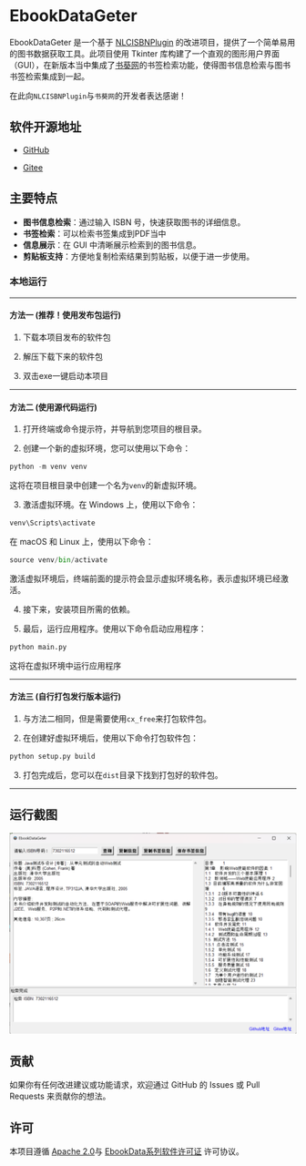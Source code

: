 # EbookDataGeter

EbookDataGeter 是一个基于 [NLCISBNPlugin](https://github.com/DoiiarX/NLCISBNPlugin) 的改进项目，提供了一个简单易用的图书数据获取工具。此项目使用 Tkinter 库构建了一个直观的图形用户界面（GUI），在新版本当中集成了[书葵网](https://www.shukui.net/)的书签检索功能，使得图书信息检索与图书书签检索集成到一起。
  
在此向`NLCISBNPlugin`与`书葵网`的开发者表达感谢！  

## 软件开源地址

- [GitHub](https://github.com/Hellohistory/EbookDataGeter)

- [Gitee](https://gitee.com/etojsyc/EbookDataGeter)
  
## 主要特点  
  
- **图书信息检索**：通过输入 ISBN 号，快速获取图书的详细信息。  
- **书签检索**：可以检索书签集成到PDF当中
- **信息展示**：在 GUI 中清晰展示检索到的图书信息。  
- **剪贴板支持**：方便地复制检索结果到剪贴板，以便于进一步使用。  


### 本地运行

---

#### 方法一 (推荐！使用发布包运行)

1. 下载本项目发布的软件包

2. 解压下载下来的软件包

3. 双击exe一键启动本项目

---

#### 方法二 (使用源代码运行)


1. 打开终端或命令提示符，并导航到您项目的根目录。

2. 创建一个新的虚拟环境，您可以使用以下命令：

```python
python -m venv venv
```

这将在项目根目录中创建一个名为`venv`的新虚拟环境。

3. 激活虚拟环境。在 Windows 上，使用以下命令：

```python
venv\Scripts\activate
```

在 macOS 和 Linux 上，使用以下命令：

```python
source venv/bin/activate
```

激活虚拟环境后，终端前面的提示符会显示虚拟环境名称，表示虚拟环境已经激活。

4. 接下来，安装项目所需的依赖。

5. 最后，运行应用程序。使用以下命令启动应用程序：

```python
python main.py
```
这将在虚拟环境中运行应用程序

---

#### 方法三 (自行打包发行版本运行)

1. 与方法二相同，但是需要使用`cx_free`来打包软件包。

2. 在创建好虚拟环境后，使用以下命令打包软件包：

```python
python setup.py build
```
3. 打包完成后，您可以在`dist`目录下找到打包好的软件包。

---

## 运行截图

![运行图片](image/image.png)

## 贡献

如果你有任何改进建议或功能请求，欢迎通过 GitHub 的 Issues 或 Pull Requests 来贡献你的想法。

## 许可

本项目遵循 [Apache 2.0](LICENSE_1)与 [EbookData系列软件许可证](LICENSE_2) 许可协议。
